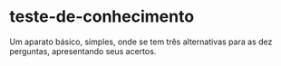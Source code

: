 # teste-de-conhecimento
Um aparato básico, simples, onde se tem três alternativas para as dez perguntas, apresentando seus acertos.
